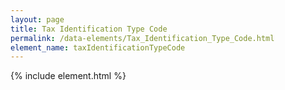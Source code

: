 ```yaml
---
layout: page
title: Tax Identification Type Code
permalink: /data-elements/Tax_Identification_Type_Code.html
element_name: taxIdentificationTypeCode
---
```

{% include element.html %}